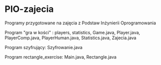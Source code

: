 # PIO-zajecia
Programy przygotowane na zajęcia z Podstaw Inżynierii Oprogramowania

Program "gra w kości" : players, statistics, Game.java, Player.java, PlayerComp.java, PlayerHuman.java, Statistics.java, Zajecia.java

Program szyfrujący: Szyfrowanie.java

Program rectangle_exercise: Main.java, Rectangle.java
